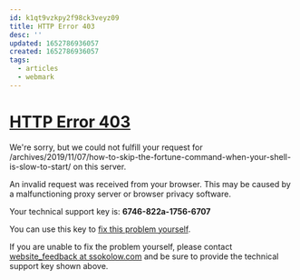 ```yaml
---
id: k1qt9vzkpy2f98ck3veyz09
title: HTTP Error 403
desc: ''
updated: 1652786936057
created: 1652786936057
tags:
  - articles
  - webmark
---
```


# [HTTP Error 403](http://blog.ssokolow.com/archives/2019/11/07/how-to-skip-the-fortune-command-when-your-shell-is-slow-to-start/)

We're sorry, but we could not fulfill your request for /archives/2019/11/07/how-to-skip-the-fortune-command-when-your-shell-is-slow-to-start/ on this server.

An invalid request was received from your browser. This may be caused by a malfunctioning proxy server or browser privacy software.

Your technical support key is: **6746-822a-1756-6707**

You can use this key to [fix this problem yourself](https://www.ioerror.us/bb2-support-key?key=6746-822a-1756-6707).

If you are unable to fix the problem yourself, please contact [website\_feedback at ssokolow.com](mailto:website_feedback+nospam@nospam.ssokolow.com) and be sure to provide the technical support key shown above.
